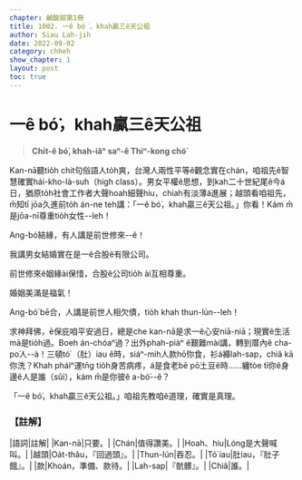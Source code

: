 ```yaml
---
chapter: 鹹酸甜第1冊
title: 1002. 一ê bó͘，khah贏三ê天公祖
author: Siau Lah-jih
date: 2022-09-02
category: chheh
show_chapter: 1
layout: post
toc: true
---
```


# 一ê bó͘，khah贏三ê天公祖
>**Chi̍t-ê bó͘, khah-iâⁿ saⁿ-ê Thiⁿ-kong chó͘**

Kan-nā聽tio̍h chit句俗語人to̍h爽，台灣人兩性平等ê觀念實在chán，咱祖先ê智慧確實hái-kho-là-suh（high class）。男女平權ê思想，到kah二十世紀尾ê今á日，猶原to̍h社會工作者大聲hoah細聲hiu，chiah有淡薄á進展；越頭看咱祖先，m̄知tī jōa久進前to̍h án-ne teh講：「一ê bó͘，khah贏三ê天公祖。」你看！Kám m̄是jōa-nī尊重tio̍h女性--leh！

Ang-bó͘結緣，有人講是前世修來--ê！

我講男女結婚實在是一ê合股ê有限公司。

前世修來ê姻緣ài保惜，合股ê公司tio̍h ài互相尊重。

婚姻美滿是福氣！

Ang-bó͘ bē合，人講是前世人相欠債，tio̍h khah thun-lún--leh！

求神拜佛，ē保庇咱平安過日，總是che kan-nā是求一ê心安niā-niā；現實ê生活mā是tio̍h過。Boeh án-chóaⁿ過？出外phah-piàⁿ ê艱難mài講，轉到厝內ê cha-po͘人--à！三頓tó͘ （肚）iau ê時，siáⁿ-mih人款hō͘你食，衫á褲lah-sap，chiâ kā你洗？Khah pháiⁿ運tn̄g tio̍h身苦病疼，á是食老bē pō͘土豆ê時……纏tòe tī你ê身邊ê人是誰（sûi），kám m̄是你彼ê a-bó͘--ê？

「一ê bó͘，khah贏三ê天公祖。」咱祖先教咱ê道理，確實是真理。

### 【註解】

|語詞|註解|
|Kan-nā|只要。|
|Chán|值得讚美。|
|Hoah、hiu|Lóng是大聲喊叫。|
|越頭|Oa̍t-thâu，『回過頭』。|
|Thun-lún|吞忍。|
|Tó͘ iau|肚iau，『肚子餓』。|
|款|Khoán，準備、款待。|
|Lah-sap|『骯髒』。|
|Chiâ|誰。|
